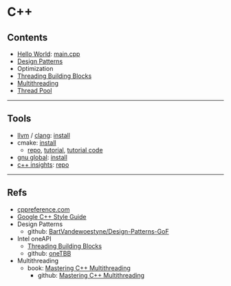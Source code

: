 # C++

## Contents

- [Hello World](src/helloworld/README.md): [main.cpp](src/helloworld/main.cpp)
- [Design Patterns](src/design-patterns/README.md)
- Optimization
- [Threading Building Blocks](src/threading-building-blocks/README.md)
- [Multithreading](src/multithreading/README.md)
- [Thread Pool](src/thread-pool/README.md)
______________________________________________________________________

## Tools

- [llvm](https://llvm.org) / [clang](https://clang.llvm.org): [install](https://github.com/rurumimic/supply/blob/master/tools.md#clang)
- cmake: [install](https://github.com/rurumimic/supply/blob/master/tools.md#cmake)
  - [repo](https://github.com/Kitware/CMake), [tutorial](https://cmake.org/cmake/help/latest/guide/tutorial/index.html), [tutorial code](https://github.com/Kitware/CMake/tree/master/Help/guide/tutorial)
- [gnu global](https://www.gnu.org/software/global/): [install](https://github.com/rurumimic/supply/blob/master/tools.md#gnu-global)
- [c++ insights](https://cppinsights.io/): [repo](https://github.com/andreasfertig/cppinsights)
______________________________________________________________________

## Refs

- [cppreference.com](https://en.cppreference.com/index.html)
- [Google C++ Style Guide](https://google.github.io/styleguide/cppguide.html)
- Design Patterns
  - github: [BartVandewoestyne/Design-Patterns-GoF](https://github.com/BartVandewoestyne/Design-Patterns-GoF)
- Intel oneAPI
  - [Threading Building Blocks](https://www.intel.com/content/www/us/en/developer/tools/oneapi/onetbb.html)
  - github: [oneTBB](https://github.com/oneapi-src/oneTBB)
- Multithreading
  - book: [Mastering C++ Multithreading](https://www.packtpub.com/product/mastering-c-multithreading/9781787121706)
    - github: [Mastering C++ Multithreading](https://github.com/PacktPublishing/Mastering-CPP-Multithreading)

